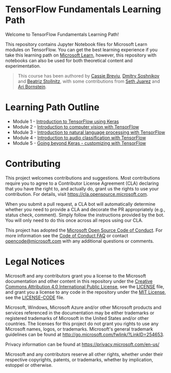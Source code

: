 # TensorFlow Fundamentals Learning Path

Welcome to TensorFlow Fundamentals Learning Path!

This repository contains Jupyter Notebook files for Microsoft Learn modules
on TensorFlow. You can get the best learning experience if you take this learning
path on [Microsoft Learn](https://learn.microsoft.com), however, this repository
with notebooks can also be used for both theoretical content and experimentation.

> This course has been authored by [Cassie Breviu](http://twitter.com/cassieview), [Dmitry Soshnikov](http://soshnikov.com) and [Beatriz Stollnitz](https://bea.stollnitz.com/), with some contributions from [Seth Juarez](https://www.sethjuarez.com/) and [Ari Bornstein](https://twitter.com/pythiccoder).

# Learning Path Outline

- Module 1 - [Introduction to TensorFlow using Keras](intro-keras/1-introduction.md)
- Module 2 - [Introduction to computer vision with TensorFlow](computer-vision-tf/1-introduction.md)
- Module 3 - [Introduction to natural language processing with TensorFlow](nlp-tf/1-introduction.md)
- Module 4 - [Introduction to audio classification with TensorFlow](audio-classification/1-introduction.md)
- Module 5 - [Going beyond Keras - customizing with TensorFlow](intro-tf/1-introduction.md)

# Contributing

This project welcomes contributions and suggestions.  Most contributions require you to agree to a
Contributor License Agreement (CLA) declaring that you have the right to, and actually do, grant us
the rights to use your contribution. For details, visit https://cla.opensource.microsoft.com.

When you submit a pull request, a CLA bot will automatically determine whether you need to provide
a CLA and decorate the PR appropriately (e.g., status check, comment). Simply follow the instructions
provided by the bot. You will only need to do this once across all repos using our CLA.

This project has adopted the [Microsoft Open Source Code of Conduct](https://opensource.microsoft.com/codeofconduct/).
For more information see the [Code of Conduct FAQ](https://opensource.microsoft.com/codeofconduct/faq/) or
contact [opencode@microsoft.com](mailto:opencode@microsoft.com) with any additional questions or comments.

# Legal Notices

Microsoft and any contributors grant you a license to the Microsoft documentation and other content
in this repository under the [Creative Commons Attribution 4.0 International Public License](https://creativecommons.org/licenses/by/4.0/legalcode),
see the [LICENSE](LICENSE) file, and grant you a license to any code in the repository under the [MIT License](https://opensource.org/licenses/MIT), see the
[LICENSE-CODE](LICENSE-CODE) file.

Microsoft, Windows, Microsoft Azure and/or other Microsoft products and services referenced in the documentation
may be either trademarks or registered trademarks of Microsoft in the United States and/or other countries.
The licenses for this project do not grant you rights to use any Microsoft names, logos, or trademarks.
Microsoft's general trademark guidelines can be found at http://go.microsoft.com/fwlink/?LinkID=254653.

Privacy information can be found at https://privacy.microsoft.com/en-us/

Microsoft and any contributors reserve all other rights, whether under their respective copyrights, patents,
or trademarks, whether by implication, estoppel or otherwise.
